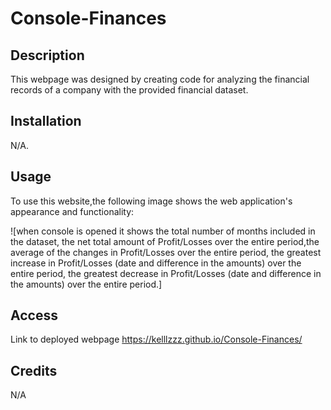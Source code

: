 # Console-Finances

## Description

This webpage was designed by creating code for analyzing the financial records of a company with the provided financial dataset.

## Installation

N/A.

## Usage

To use this website,the following image shows the web application's appearance and functionality:

![when console is opened it shows the total number of months included in the dataset, the net total amount of Profit/Losses over the entire period,the average of the changes in Profit/Losses over the entire period, the greatest increase in Profit/Losses (date and difference in the amounts) over the entire period, the greatest decrease in Profit/Losses (date and difference in the amounts) over the entire period.]

## Access

Link to deployed webpage
https://kelllzzz.github.io/Console-Finances/

## Credits

N/A